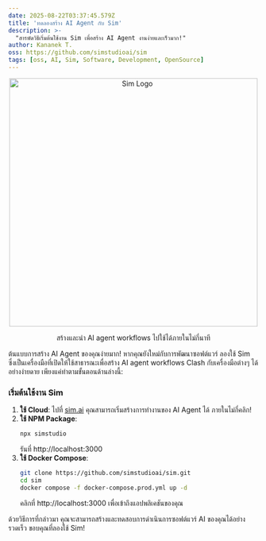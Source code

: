 ```yaml
---
date: 2025-08-22T03:37:45.579Z
title: 'ทดลองสร้าง AI Agent กับ Sim'
description: >-
  "สารพัดวิธีเริ่มต้นใช้งาน Sim เพื่อสร้าง AI Agent งานง่ายและเร็วมาก!"
author: Kananek T.
oss: https://github.com/simstudioai/sim
tags: [oss, AI, Sim, Software, Development, OpenSource]
---
```


<p align="center">
  <a href="https://sim.ai" target="_blank" rel="noopener noreferrer">
    <img src="apps/sim/public/logo/reverse/text/large.png" alt="Sim Logo" width="500"/>
  </a>
</p>

<p align="center">สร้างและนำ AI agent workflows ไปใช้ได้ภายในไม่กี่นาที</p>

ต้นแบบการสร้าง AI Agent ของคุณง่ายมาก! หากคุณยังใหม่กับการพัฒนาซอฟต์แวร์ ลองใช้ Sim ซึ่งเป็นเครื่องมือที่เปิดให้ใช้สาธารณะเพื่อสร้าง AI agent workflows Clash กับเครื่องมือต่างๆ ได้อย่างง่ายดาย เพียงแค่ทำตามขั้นตอนด้านล่างนี้:

### เริ่มต้นใช้งาน Sim

1. **ใช้ Cloud**: ไปที่ [sim.ai](https://sim.ai) คุณสามารถเริ่มสร้างการทำงานของ AI Agent ได้ ภายในไม่กี่คลิก!
2. **ใช้ NPM Package**:
   ```bash
   npx simstudio
   ```
   รันที่ http://localhost:3000
3. **ใช้ Docker Compose**:
   ```bash
   git clone https://github.com/simstudioai/sim.git
   cd sim
   docker compose -f docker-compose.prod.yml up -d
   ```
   คลิกที่ http://localhost:3000 เพื่อเข้าถึงแอปพลิเคชันของคุณ

ด้วยวิธีการที่กล่าวมา คุณจะสามารถสร้างและทดสอบการดำเนินการซอฟต์แวร์ AI ของคุณได้อย่างรวดเร็ว ขอบคุณที่ลองใช้ Sim!
